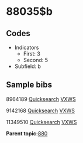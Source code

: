 # 88035$b

## Codes

-   Indicators
    -   First: 3
    -   Second: 5
-   Subfield: b

## Sample bibs

8964189 [Quicksearch](https://search.library.yale.edu/catalog/8964189) [VXWS](http://prodorbis.library.yale.edu:7014/vxws/GetHoldingsService?bibId=8964189)

9142168 [Quicksearch](https://search.library.yale.edu/catalog/9142168) [VXWS](http://prodorbis.library.yale.edu:7014/vxws/GetHoldingsService?bibId=9142168)

11349510 [Quicksearch](https://search.library.yale.edu/catalog/11349510) [VXWS](http://prodorbis.library.yale.edu:7014/vxws/GetHoldingsService?bibId=11349510)

**Parent topic:**[880](../../tags/880/880.md)

